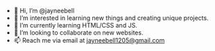 - 👋 Hi, I’m @jayneebell
- 👀 I’m interested in learning new things and creating unique projects.
- 🌱 I’m currently learning HTML/CSS and JS.
- 💞️ I’m looking to collaborate on new websites.
- 📫 Reach me via email at jayneebell1205@gmail.com

<!---
jayneebell/jayneebell is a ✨ special ✨ repository because its `README.md` (this file) appears on your GitHub profile.
You can click the Preview link to take a look at your changes.
--->
